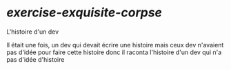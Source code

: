 # _exercise-exquisite-corpse_
 
 L'histoire d'un dev

Il était une fois, un dev qui devait écrire une histoire
mais ceux dev n'avaient pas d'idée pour faire cette histoire
donc il raconta l'histoire d'un dev qui n'a pas d'idée d'histoire